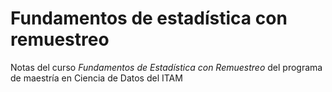 # Fundamentos de estadística con remuestreo

Notas del curso *Fundamentos de Estadística con Remuestreo* del programa de
maestría en Ciencia de Datos del ITAM 
